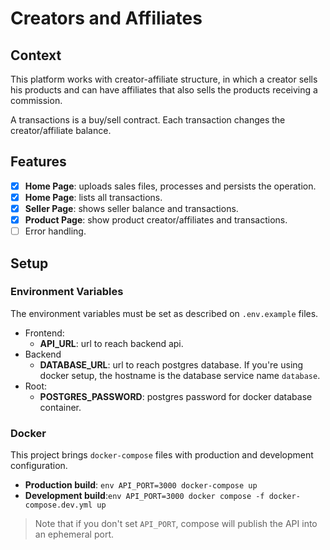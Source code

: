 # Creators and Affiliates

## Context

This platform works with creator-affiliate structure, in which a creator sells his products and can have affiliates that also sells the products receiving a commission.

A transactions is a buy/sell contract. Each transaction changes the creator/affiliate balance.

## Features

- [x] **Home Page**: uploads sales files, processes and persists the operation.
- [x] **Home Page**: lists all transactions.
- [x] **Seller Page**: shows seller balance and transactions.
- [x] **Product Page**: show product creator/affiliates and transactions.
- [ ] Error handling.

## Setup

### Environment Variables

The environment variables must be set as described on `.env.example` files. 

- Frontend:
  - **API_URL**: url to reach backend api.
- Backend
  - **DATABASE_URL**: url to reach postgres database. If you're using docker setup, the hostname is the database service name `database`.
- Root:
  - **POSTGRES_PASSWORD**: postgres password for docker database container.


### Docker

This project brings `docker-compose` files with production and development configuration.

- **Production build**: `env API_PORT=3000 docker-compose up`
- **Development build**:`env API_PORT=3000 docker compose -f docker-compose.dev.yml up`

> Note that if you don't set `API_PORT`, compose will publish the API into an ephemeral port.
